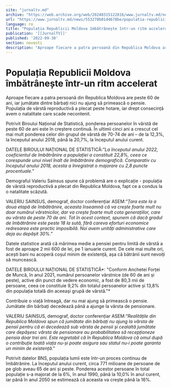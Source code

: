 ```yaml
---
site: "jurnaltv.md"
archive: "https://web.archive.org/web/20240315122816/www.jurnaltv.md/news/553278b01d4678be/populatia-republicii-moldova-"
url: "https://www.jurnaltv.md/news/553278b01d4678be/populatia-republicii-moldova-"
language: ro
title: "Populația Republicii Moldova îmbătrânește într-un ritm accelerat"
publication: '[[JurnalTV]]'
published: '2022-09-30'
section: novosti
description: "Aproape fiecare a patra persoană din Republica Moldova are peste 60 de ani, iar jumătate dintre bărbați nici nu ajung să primească o pensie. Populația de vârstă reproductivă a plecat peste hotare, iar drept consecință avem o natalitate care scade necontenit."
---
```


# Populația Republicii Moldova îmbătrânește într-un ritm accelerat

Aproape fiecare a patra persoană din Republica Moldova are peste 60 de ani, iar jumătate dintre bărbați nici nu ajung să primească o pensie. Populația de vârstă reproductivă a plecat peste hotare, iar drept consecință avem o natalitate care scade necontenit.

Potrivit Biroului  Național de Statistică, ponderea persoanelor în vârstă de peste 60 de  ani este în creștere continuă. În ultimii cinci ani a crescut cel mai  mult ponderea celor din grupul de vârstă de 70-74 de ani – de la 12,3%,  la începutul anului 2018, până la 20,7%, la începutul anului curent.

DATELE BIROULUI NAȚIONAL DE STATISTICĂ:*"La începutul anului 2022, coeficientul de îmbătrânire a populației a  constituit 22,8%, ceea ce corespunde unui nivel înalt de îmbătrânire  demografică. Comparativ cu începutul anului 2018, acesta a înregistrat o  majorare cu 2,8 puncte procentuale."*

Demograful Valeriu Sainsus spune că problemă are o explicație -  populația de vârstă reproductivă a plecat din Republica Moldova, fapt ce  a condus la o natalitate scăzută.

VALERIU SAINSUS, demograf, doctor conferențiar ASEM:*"Țara este la a doua etapă de îmbătrânire, aceasta înseamnă că va crește  foarte mult nu doar numărul vârstnicilor, dar va crește foarte mult cota  generațiilor, care au vârsta de peste 70 de ani.  Tot în acest context, spunem că dacă gradul de îmbătrânire este peste 18  la sută, fără careva eforturi economice redresarea este practic  imposibilă. Noi avem unități administrative care deja au depășit 30%."*

Datele statistice arată că mărimea medie a pensiei pentru limită  de vârstă a fost de aproape 2 mii 600 de lei, pe 1 ianuarie curent. De  cele mai multe ori, acești bani nu acoperă coșul minim de existență, așa  că bătrânii sunt nevoiți să muncească.

DATELE BIROULUI NAȚIONAL DE STATISTICĂ*: "Conform Anchetei Forței de Muncă, în anul 2021, numărul persoanelor  vârstnice (de 60 de ani și peste), active din punct de vedere economic, a  fost de 80,3 mii de persoane, ceea ce constituie 9,2% din totalul  persoanelor active și 13,8% din populația totală din aceeași grupă de  vârstă."*

Contribuie o viață întreagă, dar nu mai ajung să primească o  pensie. Jumătate din bărbați decedează până a ajunge la vârsta de  pensionare.

VALERIU SAINSUS, demograf, doctor conferențiar ASEM:*"Realitățile din Republica Moldova spun că jumătate din bărbați nu ajung  la vârsta de pensii pentru că ei decedează sub vârsta de pensii și  cealaltă jumătate care depășesc vârsta de pensionare au probabilitatea  să recepționeze pensia doar trei ani. Este regretabil că în Republica Moldova că omul după o contribuție toată  viața nu-și poate asigura sau statul nu-i poate garanta un minim de  existență."*

Potrivit datelor BNS, populația lumii este într-un proces continuu  de îmbătrânire. La începutul anului curent, circa 771 milioane de  persoane de pe glob aveau 65 de ani și peste. Ponderea acestor persoane  în total populație s-a majorat de la 6%, în anul 1990, până la 10,0% în  anul curent, iar până în anul 2050 se estimează că aceasta va crește  până la 16%.